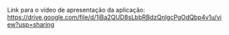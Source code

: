 Link para o vídeo de apresentação da aplicação: https://drive.google.com/file/d/1jBa2QUD8sLbbRBdzQnlgcPgOdQbp4v1u/view?usp=sharing